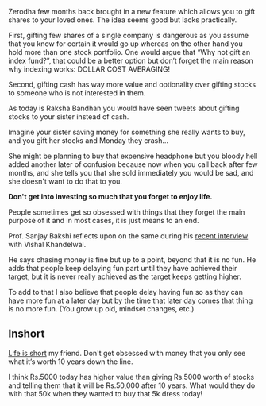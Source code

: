 Zerodha few months back brought in a new feature which allows you to gift shares to your loved ones. The idea seems good but lacks practically.

First, gifting few shares of a single company is dangerous as you assume that you know for certain it would go up whereas on the other hand you hold more than one stock portfolio. One would argue that “Why not gift an index fund?”, that could be a better option but don’t forget the main reason why indexing works: DOLLAR COST AVERAGING!

Second, gifting cash has way more value and optionality over gifting stocks to someone who is not interested in them.

As today is Raksha Bandhan you would have seen tweets about gifting stocks to your sister instead of cash.

Imagine your sister saving money for something she really wants to buy, and you gift her stocks and Monday they crash...

She might be planning to buy that expensive headphone but you bloody hell added another later of confusion because now when you call back after few months, and she tells you that she sold immediately you would be sad, and she doesn't want to do that to you.

**Don't get into investing so much that you forget to enjoy life.**

People sometimes get so obsessed with things that they forget the main purpose of it and in most cases, it is just means to an end.

Prof. Sanjay Bakshi reflects upon on the same during his [recent interview](https://youtu.be/oGpRagPQssI) with Vishal Khandelwal.

He says chasing money is fine but up to a point, beyond that it is no fun. He adds that people keep delaying fun part until they have achieved their target, but it is never really achieved as the target keeps getting higher.

To add to that I also believe that people delay having fun so as they can have more fun at a later day but by the time that later day comes that thing is no more fun. (You grow up old, mindset changes, etc.)

## Inshort

[Life is short](http://www.paulgraham.com/vb.html) my friend. Don't get obsessed with money that you only see what it’s worth 10 years down the line.

I think Rs.5000 today has higher value than giving Rs.5000 worth of stocks and telling them that it will be Rs.50,000 after 10 years. What would they do with that 50k when they wanted to buy that 5k dress today!
